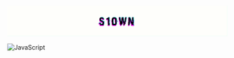 [![Header](https://github.com/s10wn/s10wn/blob/main/assets/s10wn.gif)](https://t.me/s1own)

![JavaScript](https://img.shields.io/badge/-JavaScript-090909?style=for-the-badge&logo=JS)

<!--
**s10wn/s10wn** is a ✨ _special_ ✨ repository because its `README.md` (this file) appears on your GitHub profile.

Here are some ideas to get you started:

- 🔭 I’m currently working on ...
- 🌱 I’m currently learning ...
- 👯 I’m looking to collaborate on ...
- 🤔 I’m looking for help with ...
- 💬 Ask me about ...
- 📫 How to reach me: ...
- 😄 Pronouns: ...
- ⚡ Fun fact: ...
-->
